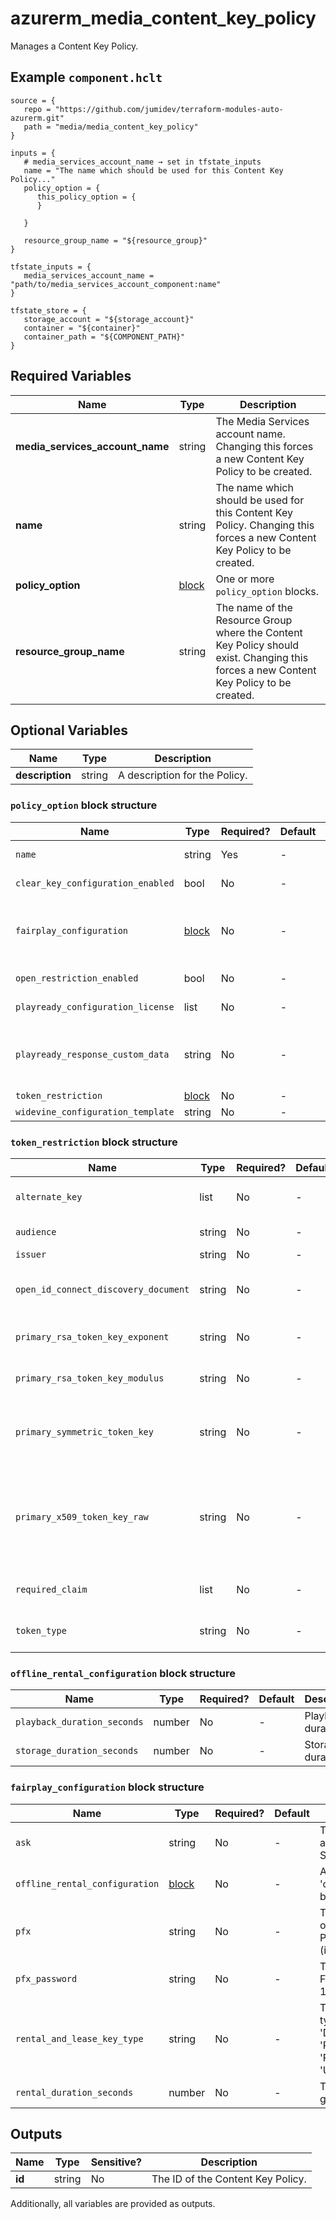 # azurerm_media_content_key_policy

Manages a Content Key Policy.

## Example `component.hclt`

```hcl
source = {
   repo = "https://github.com/jumidev/terraform-modules-auto-azurerm.git"   
   path = "media/media_content_key_policy"   
}

inputs = {
   # media_services_account_name → set in tfstate_inputs
   name = "The name which should be used for this Content Key Policy..."   
   policy_option = {
      this_policy_option = {
      }
      
   }
   
   resource_group_name = "${resource_group}"   
}

tfstate_inputs = {
   media_services_account_name = "path/to/media_services_account_component:name"   
}

tfstate_store = {
   storage_account = "${storage_account}"   
   container = "${container}"   
   container_path = "${COMPONENT_PATH}"   
}

```

## Required Variables

| Name | Type |  Description |
| ---- | --------- |  ----------- |
| **media_services_account_name** | string |  The Media Services account name. Changing this forces a new Content Key Policy to be created. | 
| **name** | string |  The name which should be used for this Content Key Policy. Changing this forces a new Content Key Policy to be created. | 
| **policy_option** | [block](#policy_option-block-structure) |  One or more `policy_option` blocks. | 
| **resource_group_name** | string |  The name of the Resource Group where the Content Key Policy should exist. Changing this forces a new Content Key Policy to be created. | 

## Optional Variables

| Name | Type |  Description |
| ---- | --------- |  ----------- |
| **description** | string |  A description for the Policy. | 

### `policy_option` block structure

| Name | Type | Required? | Default | Description |
| ---- | ---- | --------- | ------- | ----------- |
| `name` | string | Yes | - | The name which should be used for this Policy Option. |
| `clear_key_configuration_enabled` | bool | No | - | Enable a configuration for non-DRM keys. |
| `fairplay_configuration` | [block](#fairplay_configuration-block-structure) | No | - | A 'fairplay_configuration' block. Check license requirements here <https://docs.microsoft.com/azure/media-services/latest/fairplay-license-overview>. |
| `open_restriction_enabled` | bool | No | - | Enable an open restriction. License or key will be delivered on every request. |
| `playready_configuration_license` | list | No | - | One or more 'playready_configuration_license' blocks. |
| `playready_response_custom_data` | string | No | - | The custom response data of the PlayReady configuration. This only applies when 'playready_configuration_license' is specified. |
| `token_restriction` | [block](#token_restriction-block-structure) | No | - | A 'token_restriction' block. |
| `widevine_configuration_template` | string | No | - | The Widevine template. |

### `token_restriction` block structure

| Name | Type | Required? | Default | Description |
| ---- | ---- | --------- | ------- | ----------- |
| `alternate_key` | list | No | - | One or more 'alternate_key' block. |
| `audience` | string | No | - | The audience for the token. |
| `issuer` | string | No | - | The token issuer. |
| `open_id_connect_discovery_document` | string | No | - | The OpenID connect discovery document. |
| `primary_rsa_token_key_exponent` | string | No | - | The RSA parameter exponent. |
| `primary_rsa_token_key_modulus` | string | No | - | The RSA parameter modulus. |
| `primary_symmetric_token_key` | string | No | - | The key value of the key. Specifies a symmetric key for token validation. |
| `primary_x509_token_key_raw` | string | No | - | The raw data field of a certificate in PKCS 12 format (X509Certificate2 in .NET). Specifies a certificate for token validation. |
| `required_claim` | list | No | - | One or more 'required_claim' blocks. |
| `token_type` | string | No | - | The type of token. Supported values are 'Jwt' or 'Swt'. |

### `offline_rental_configuration` block structure

| Name | Type | Required? | Default | Description |
| ---- | ---- | --------- | ------- | ----------- |
| `playback_duration_seconds` | number | No | - | Playback duration. |
| `storage_duration_seconds` | number | No | - | Storage duration. |

### `fairplay_configuration` block structure

| Name | Type | Required? | Default | Description |
| ---- | ---- | --------- | ------- | ----------- |
| `ask` | string | No | - | The key that must be used as FairPlay Application Secret key. |
| `offline_rental_configuration` | [block](#offline_rental_configuration-block-structure) | No | - | A 'offline_rental_configuration' block. |
| `pfx` | string | No | - | The Base64 representation of FairPlay certificate in PKCS 12 (pfx) format (including private key). |
| `pfx_password` | string | No | - | The password encrypting FairPlay certificate in PKCS 12 (pfx) format. |
| `rental_and_lease_key_type` | string | No | - | The rental and lease key type. Supported values are 'DualExpiry', 'PersistentLimited', 'PersistentUnlimited' or 'Undefined'. |
| `rental_duration_seconds` | number | No | - | The rental duration. Must be greater than 0. |



## Outputs

| Name | Type | Sensitive? | Description |
| ---- | ---- | --------- | --------- |
| **id** | string | No  | The ID of the Content Key Policy. | 

Additionally, all variables are provided as outputs.
